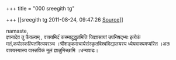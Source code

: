 +++
title = "000 sreegith tg"

+++
[[sreegith tg	2011-08-24, 09:47:26 [Source](https://groups.google.com/g/bvparishat/c/MnBpxK2kSDE)]]



namaste,  
ज्ञानादेव तु कैवल्यम् , वाक्यमिदंं कस्मादुद्धृतमिति जिज्ञासायां उपनिषद्भ्यः इत्येकं मतं,कपोलकल्पितमित्यपरञ्च ।श्रीशङ्कराचार्यसंस्कृतविश्वविद्यालयस्य ध्येयवाक्यमप्यस्ति ।अतः वाक्यस्यास्य वास्तविकं मूलं ज्ञातुमिच्छामि ।धन्यवादः।  

